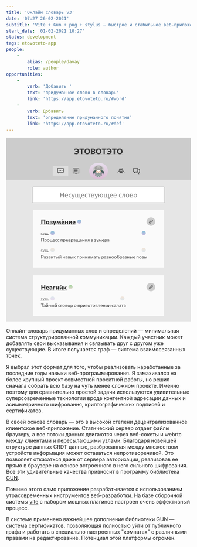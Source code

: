 ```yaml
---
title: 'Онлайн словарь v3'
date: '07:27 26-02-2021'
subtitle: 'Vite + Gun + pug + stylus — быстрое и стабильное веб-приложение для игры'
start_date: '01-02-2021 10:27'
status: development
tags: etovoteto-app
people:
    -
        alias: /people/davay
        role: author
opportunities:
    -
        verb: 'Добавить '
        text: 'придуманное слово в словарь'
        link: 'https://app.etovoteto.ru/#word'
    -
        verb: Добавить
        text: 'определение придуманного понятия'
        link: 'https://app.etovoteto.ru/#def'
---
```


![](./Screenshot%202021-02-26%20at%2010.33.05.png)

 Онлайн-словарь придуманных слов и определений — минимальная система структурированной коммуникации. Каждый участник может добавлять свои высказывания и связывать друг с другом уже существующие. В итоге получается граф — система взаимосвязанных точек.
 
 Я выбрал этот формат для того, чтобы реализовать наработанные за последние годы навыки веб-программирования. Я замахивался на более крупный проект совместной проектной работы, но решил сначала собрать всю базу на чуть менее сложном проекте. Именно поэтому для сравнительно простой задачи используются удивительные суперсовременные технологии вроде контентной адресации данных и асимметричного шифрования, криптографических подписей и сертификатов.
 
 В своей основе словарь — это в высокой степени децентрализованное клиентское веб-приложение. Статический сервер отдает файлы браузеру, а все потоки данных двигаются через веб-сокеты и webrtc между клиентами и пересылающими узлами. Благодаря новейшей структуре данных CRDT данные, разбросанная между множеством устройств информация может оставаться непротиворечивой. Это позволяет отказаться даже от сервера авторизации, реализовав ее прямо в браузере на основе встроенного в него сильного шифрования.  Все эти удивительные качества привносит в программу библиотека [GUN](https://gun.eco).
 
 Помимо этого само приложение разрабатывается с использованием утрасовременных инструментов веб-разработки. На базе сборочной системы [vite](https://vitejs.dev) с набором мощных плагинов настроен очень эффективный процесс. 




В системе применено важнейшее дополнение библиотеки GUN — система сертификатов, позволяющая полностью уйти от публичного графа и работать в специально настроенных "комнатах" с различными правами на редактирование. Потенциал этой платформы огромен. 